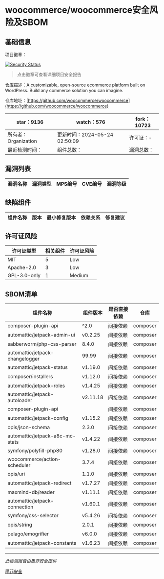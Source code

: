 # woocommerce/woocommerce安全风险及SBOM

## 基础信息

项目徽章：

[![Security Status](https://www.murphysec.com/platform3/v31/badge/1793718763308150784.svg)](https://www.murphysec.com/console/report/1694416112174133248/1793718763308150784)

> 点击徽章可查看详细项目安全报告

仓库描述：A customizable, open-source ecommerce platform built on WordPress. Build any commerce solution you can imagine.

仓库地址：[https://github.com/woocommerce/woocommerce](https://github.com/woocommerce/woocommerce)

| star：9136 | watch：576 | fork：10723 |
| ----------- | -------------- | ------------ |
| 所有者：Organization | 更新时间：2024-05-24 02:50:09 | 许可证：- |
| 最近检测时间： | 组件总数： | 漏洞总数： |




## 漏洞列表

| 漏洞名称 | 漏洞类型 | MPS编号 | CVE编号 | 漏洞等级 |
| ------- | ------ | ------- | ------ | ----- |





## 缺陷组件

| 组件名称 | 版本 | 最小修复版本 | 依赖关系 | 修复建议 |
| -------- | ---- | ------------ | -------- | -------- |





## 许可证风险

| 许可证类型 | 相关组件 | 许可证风险 |
| ---------- | -------- | ---------- |
|MIT|5|Low|
|Apache-2.0|3|Low|
|GPL-3.0-only|1|Medium|




## SBOM清单

| 组件名称 | 组件版本 | 是否直接依赖 | 仓库 |
| -------- | -------- | ------------ | ---- |
|composer-plugin-api|^2.0|间接依赖|composer|
|automattic/jetpack-admin-ui|v0.2.25|间接依赖|composer|
|sabberworm/php-css-parser|8.4.0|间接依赖|composer|
|automattic/jetpack-changelogger|99.99|间接依赖|composer|
|automattic/jetpack-status|v1.19.0|间接依赖|composer|
|composer/installers|v1.12.0|间接依赖|composer|
|automattic/jetpack-roles|v1.4.25|间接依赖|composer|
|automattic/jetpack-autoloader|v2.11.18|间接依赖|composer|
|composer-plugin-api||间接依赖|composer|
|automattic/jetpack-config|v1.15.2|间接依赖|composer|
|opis/json-schema|2.3.0|间接依赖|composer|
|automattic/jetpack-a8c-mc-stats|v1.4.22|间接依赖|composer|
|symfony/polyfill-php80|v1.28.0|间接依赖|composer|
|woocommerce/action-scheduler|3.7.4|间接依赖|composer|
|opis/uri|1.1.0|间接依赖|composer|
|automattic/jetpack-redirect|v1.7.27|间接依赖|composer|
|maxmind-db/reader|v1.11.1|间接依赖|composer|
|automattic/jetpack-connection|v1.60.1|间接依赖|composer|
|symfony/css-selector|v5.4.26|间接依赖|composer|
|opis/string|2.0.1|间接依赖|composer|
|pelago/emogrifier|v6.0.0|间接依赖|composer|
|automattic/jetpack-constants|v1.6.23|间接依赖|composer|


------

*此检测报告由墨菲安全提供*

[墨菲安全](www.murphysec.com)